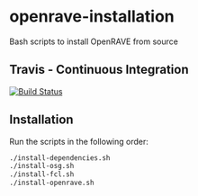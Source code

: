 # openrave-installation

Bash scripts to install OpenRAVE from source

## Travis - Continuous Integration

[![Build Status](https://travis-ci.org/fsuarez6/openrave-installation.svg?branch=master)](https://travis-ci.org/fsuarez6/openrave-installation)

## Installation
Run the scripts in the following order:
```bash
./install-dependencies.sh
./install-osg.sh
./install-fcl.sh
./install-openrave.sh
```
